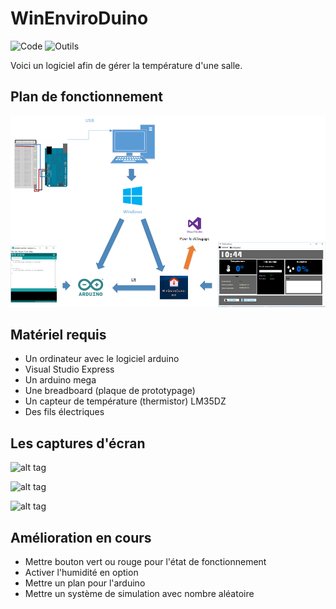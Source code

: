 # WinEnviroDuino

![Code](https://badgen.net/badge/Code/CSharp/:blue)
![Outils](https://badgen.net/badge/Outils/Visualstudio/blue)

Voici un logiciel afin de gérer la température d'une salle.

## Plan de fonctionnement

![Plan](https://github.com/blop03/WinEnviroDuino/blob/master/Plan-WinEnviroDuino.png)

## Matériel requis

- Un ordinateur avec le logiciel arduino
- Visual Studio Express
- Un arduino mega
- Une breadboard (plaque de prototypage)
- Un capteur de température (thermistor) LM35DZ
- Des fils électriques

## Les captures d'écran 

![alt tag](https://github.com/blop03/WinEnviroDuino/blob/master/Capture%20d'%C3%A9cran/WinEnviroDuino_Dashboard.png)

![alt tag](https://github.com/blop03/WinEnviroDuino/blob/master/Capture%20d'%C3%A9cran/WinEnviroDuino_onglet_config.png)

![alt tag](https://github.com/blop03/WinEnviroDuino/blob/master/Capture%20d'%C3%A9cran/WinEnviroDuinoGraphique.png)

## Amélioration en cours 

- Mettre bouton vert ou rouge pour l'état de fonctionnement
- Activer l'humidité en option
- Mettre un plan pour l'arduino
- Mettre un système de simulation avec nombre aléatoire
